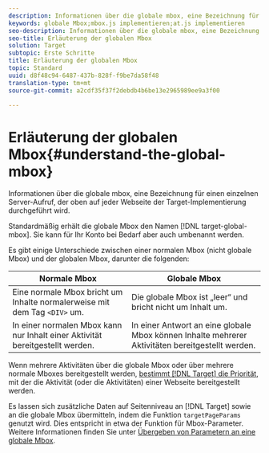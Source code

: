```yaml
---
description: Informationen über die globale mbox, eine Bezeichnung für einen einzelnen Server-Aufruf, der oben auf jeder Webseite der Target-Implementierung durchgeführt wird.
keywords: globale Mbox;mbox.js implementieren;at.js implementieren
seo-description: Informationen über die globale mbox, eine Bezeichnung für einen einzelnen Server-Aufruf, der oben auf jeder Webseite der Target-Implementierung durchgeführt wird.
seo-title: Erläuterung der globalen Mbox
solution: Target
subtopic: Erste Schritte
title: Erläuterung der globalen Mbox
topic: Standard
uuid: d8f48c94-6487-437b-828f-f9be7da58f48
translation-type: tm+mt
source-git-commit: a2cdf35f37f2debdb4b6be13e2965989ee9a3f00

---
```



# Erläuterung der globalen Mbox{#understand-the-global-mbox}

Informationen über die globale mbox, eine Bezeichnung für einen einzelnen Server-Aufruf, der oben auf jeder Webseite der Target-Implementierung durchgeführt wird.

Standardmäßig erhält die globale Mbox den Namen [!DNL target-global-mbox]. Sie kann für Ihr Konto bei Bedarf aber auch umbenannt werden.

Es gibt einige Unterschiede zwischen einer normalen Mbox (nicht globale Mbox) und der globalen Mbox, darunter die folgenden:

| Normale Mbox | Globale Mbox |
|--- |--- |
| Eine normale Mbox bricht um Inhalte normalerweise mit dem Tag `<DIV>` um. | Die globale Mbox ist „leer“ und bricht nicht um Inhalt um. |
| In einer normalen Mbox kann nur Inhalt einer Aktivität bereitgestellt werden. | In einer Antwort an eine globale Mbox können Inhalte mehrerer Aktivitäten bereitgestellt werden. |

Wenn mehrere Aktivitäten über die globale Mbox oder über mehrere normale Mboxes bereitgestellt werden, [bestimmt [!DNL Target] die Priorität](../../../../c-activities/priority.md#concept_1780C11FEA57440499F0047DD6900E0F), mit der die Aktivität (oder die Aktivitäten) einer Webseite bereitgestellt werden.

Es lassen sich zusätzliche Daten auf Seitenniveau an [!DNL Target] sowie an die globale Mbox übermitteln, indem die Funktion `targetPageParams` genutzt wird. Dies entspricht in etwa der Funktion für Mbox-Parameter. Weitere Informationen finden Sie unter [Übergeben von Parametern an eine globale Mbox](../../../../c-implementing-target/c-implementing-target-for-client-side-web/t-mbox-download/c-understanding-global-mbox/pass-parameters-to-global-mbox.md#concept_33362A04146C4E3C8E7089B65F38B5E5).
